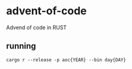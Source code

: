# advent-of-code
Advend of code in RUST

## running
``` cargo r --release -p aoc{YEAR} --bin day{DAY} ```
